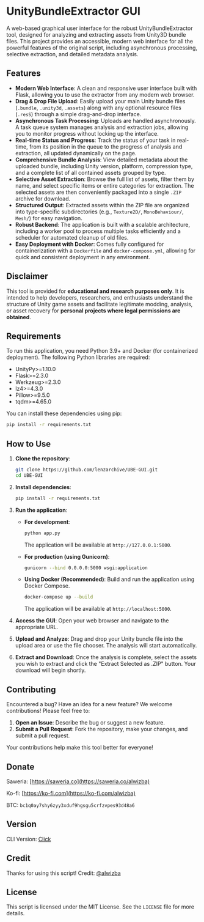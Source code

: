 # UnityBundleExtractor GUI

A web-based graphical user interface for the robust UnityBundleExtractor tool, designed for analyzing and extracting assets from Unity3D bundle files. This project provides an accessible, modern web interface for all the powerful features of the original script, including asynchronous processing, selective extraction, and detailed metadata analysis.

## Features

* **Modern Web Interface**: A clean and responsive user interface built with Flask, allowing you to use the extractor from any modern web browser.
* **Drag & Drop File Upload**: Easily upload your main Unity bundle files (`.bundle`, `.unity3d`, `.assets`) along with any optional resource files (`.resS`) through a simple drag-and-drop interface.
* **Asynchronous Task Processing**: Uploads are handled asynchronously. A task queue system manages analysis and extraction jobs, allowing you to monitor progress without locking up the interface.
* **Real-time Status and Progress**: Track the status of your task in real-time, from its position in the queue to the progress of analysis and extraction, all updated dynamically on the page.
* **Comprehensive Bundle Analysis**: View detailed metadata about the uploaded bundle, including Unity version, platform, compression type, and a complete list of all contained assets grouped by type.
* **Selective Asset Extraction**: Browse the full list of assets, filter them by name, and select specific items or entire categories for extraction. The selected assets are then conveniently packaged into a single `.ZIP` archive for download.
* **Structured Output**: Extracted assets within the ZIP file are organized into type-specific subdirectories (e.g., `Texture2D/`, `MonoBehaviour/`, `Mesh/`) for easy navigation.
* **Robust Backend**: The application is built with a scalable architecture, including a worker pool to process multiple tasks efficiently and a scheduler for automated cleanup of old files.
* **Easy Deployment with Docker**: Comes fully configured for containerization with a `Dockerfile` and `docker-compose.yml`, allowing for quick and consistent deployment in any environment.

## Disclaimer

This tool is provided for **educational and research purposes only**. It is intended to help developers, researchers, and enthusiasts understand the structure of Unity game assets and facilitate legitimate modding, analysis, or asset recovery for **personal projects where legal permissions are obtained**.

## Requirements

To run this application, you need Python 3.9+ and Docker (for containerized deployment). The following Python libraries are required:

* UnityPy>=1.10.0
* Flask>=2.3.0
* Werkzeug>=2.3.0
* lz4>=4.3.0
* Pillow>=9.5.0
* tqdm>=4.65.0

You can install these dependencies using pip:

```bash
pip install -r requirements.txt
```

## How to Use

1.  **Clone the repository**:
    ```bash
    git clone https://github.com/lenzarchive/UBE-GUI.git
    cd UBE-GUI
    ```

2.  **Install dependencies**:
    ```bash
    pip install -r requirements.txt
    ```

3.  **Run the application**:

    * **For development**:
        ```bash
        python app.py
        ```
        The application will be available at `http://127.0.0.1:5000`.

    * **For production (using Gunicorn)**:
        ```bash
        gunicorn --bind 0.0.0.0:5000 wsgi:application
        ```

    * **Using Docker (Recommended)**:
        Build and run the application using Docker Compose.
        ```bash
        docker-compose up --build
        ```
        The application will be available at `http://localhost:5000`.

4.  **Access the GUI**:
    Open your web browser and navigate to the appropriate URL.

5.  **Upload and Analyze**:
    Drag and drop your Unity bundle file into the upload area or use the file chooser. The analysis will start automatically.

6.  **Extract and Download**:
    Once the analysis is complete, select the assets you wish to extract and click the "Extract Selected as .ZIP" button. Your download will begin shortly.

## Contributing

Encountered a bug? Have an idea for a new feature? We welcome contributions! Please feel free to:

1.  **Open an Issue**: Describe the bug or suggest a new feature.
2.  **Submit a Pull Request**: Fork the repository, make your changes, and submit a pull request.

Your contributions help make this tool better for everyone!

## Donate

Saweria: [https://saweria.co](https://saweria.co/alwizba)

Ko-fi: [https://ko-fi.com](https://ko-fi.com/alwizba)

BTC: `bc1q0ay7shy6zyy3xduf9hgsgu5crfzvpes93d48a6`

## Version

CLI Version: [Click](https://github.com/lenzarchive/unitybundleextractor)

## Credit

Thanks for using this script!
Credit: [@alwizba](https://github.com/lenzarchive)

## License

This script is licensed under the MIT License. See the `LICENSE` file for more details.
